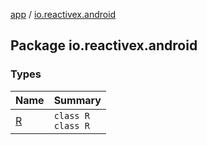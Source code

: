 [app](../index.md) / [io.reactivex.android](./index.md)

## Package io.reactivex.android

### Types

| Name | Summary |
|---|---|
| [R](-r/index.md) | `class R`<br>`class R` |
